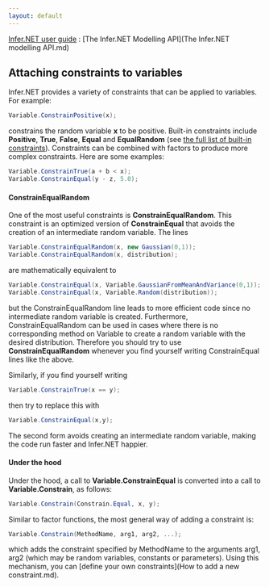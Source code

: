 ```yaml
---
layout: default 
--- 
```

[Infer.NET user guide](index.md) : [The Infer.NET Modelling API](The Infer.NET modelling API.md)

## Attaching constraints to variables

Infer.NET provides a variety of constraints that can be applied to variables. For example:

```csharp
Variable.ConstrainPositive(x);
```

constrains the random variable **x** to be positive. Built-in constraints include **Positive**, **True**, **False**, **Equal** and **EqualRandom** (see [the full list of built-in constraints](Constraints.md)). Constraints can be combined with factors to produce more complex constraints. Here are some examples:

```csharp
Variable.ConstrainTrue(a + b < x);  
Variable.ConstrainEqual(y - z, 5.0);
```

#### **ConstrainEqualRandom**

One of the most useful constraints is **ConstrainEqualRandom**. This constraint is an optimized version of **ConstrainEqual** that avoids the creation of an intermediate random variable. The lines

```csharp
Variable.ConstrainEqualRandom(x, new Gaussian(0,1));  
Variable.ConstrainEqualRandom(x, distribution);
```

are mathematically equivalent to

```csharp
Variable.ConstrainEqual(x, Variable.GaussianFromMeanAndVariance(0,1));  
Variable.ConstrainEqual(x, Variable.Random(distribution));
```

but the ConstrainEqualRandom line leads to more efficient code since no intermediate random variable is created. Furthermore, ConstrainEqualRandom can be used in cases where there is no corresponding method on Variable to create a random variable with the desired distribution. Therefore you should try to use **ConstrainEqualRandom** whenever you find yourself writing ConstrainEqual lines like the above. 

Similarly, if you find yourself writing

```csharp
Variable.ConstrainTrue(x == y);
```

then try to replace this with

```csharp
Variable.ConstrainEqual(x,y);
```

The second form avoids creating an intermediate random variable, making the code run faster and Infer.NET happier. 

#### **Under the hood**

Under the hood, a call to **Variable.ConstrainEqual** is converted into a call to **Variable.Constrain**, as follows:

```csharp
Variable.Constrain(Constrain.Equal, x, y);
```

Similar to factor functions, the most general way of adding a constraint is:

```csharp
Variable.Constrain(MethodName, arg1, arg2, ...);
```

which adds the constraint specified by MethodName to the arguments arg1, arg2 (which may be random variables, constants or parameters). Using this mechanism, you can [define your own constraints](How to add a new constraint.md).